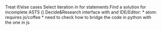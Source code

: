 Treat if/else cases
Select iteration in for statements
Find a solution for incomplete ASTS ()
Decide&Research interface with and IDE/Editor:
	* atom: requires js/coffee
		* need to check how to bridge the code in python with the one in js

